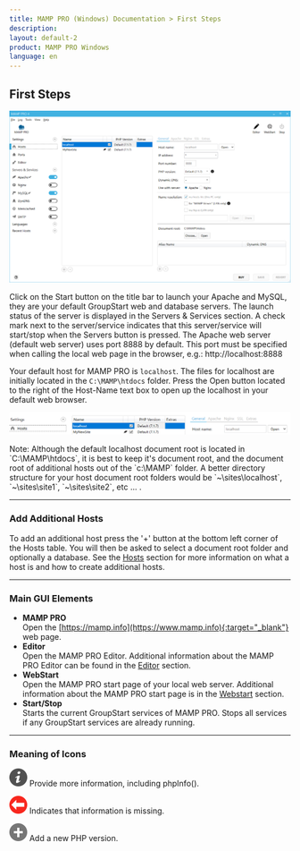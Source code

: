 ```yaml
---
title: MAMP PRO (Windows) Documentation > First Steps
description: 
layout: default-2
product: MAMP PRO Windows
language: en
---
```


## First Steps

![MAMP](/en/MAMP-PRO-Windows/First-Steps/FirstSteps.png)

Click on the Start button on the title bar to launch your Apache and MySQL, they are your default GroupStart web and database servers. The launch status of the server is displayed in the Servers & Services section. A check mark next to the server/service indicates that this server/service will start/stop when the Servers button is pressed.  The Apache web server (default web server) uses port 8888 by default. This port must be specified when calling the local web page in the browser, e.g.: http://localhost:8888

Your default host for MAMP PRO is `localhost`. The files for localhost are initially located in the `C:\MAMP\htdocs` folder. Press the Open button located to the right of the Host-Name text box to open up the localhost in your default web browser.

![MAMP](/en/MAMP-PRO-Windows/First-Steps/OpenLocalHost.png)

<div class="alert" role="alert">
Note: Although the default localhost document root is located in `C:\MAMP\htdocs`, it is best to keep it's document root, and the document root of additional hosts out of the `c:\MAMP` folder. A better directory structure for your host document root folders would be `~\sites\localhost`, `~\sites\site1`, `~\sites\site2`, etc ... .
</div>

---

### Add Additional Hosts

To add an additional host press the '+' button at the bottom left corner of the Hosts table. You will then be asked to select a document root folder and optionally a database. See the [Hosts](../Settings/Hosts/General) section for more information on what a host is and how to create additional hosts.

---

### Main GUI Elements

*  **MAMP PRO**  
   Open the  [https://mamp.info](https://www.mamp.info){:target="_blank"} web page.
*  **Editor**  
   Open the MAMP PRO Editor. Additional information about the MAMP PRO Editor can be found in the [Editor](../Editor/)
   section.
*  **WebStart**  
   Open the MAMP PRO start page of your local web server.
   Additional information about the MAMP PRO start page is in the [Webstart](../WebStart) section.
*  **Start/Stop**  
   Starts the current GroupStart services of MAMP PRO. Stops all services if any GroupStart services are already running. 
   
---

### Meaning of Icons


![MAMP](/en/MAMP-PRO-Mac/First-Steps/info.png) Provide more information, including phpInfo().

![MAMP](/en/MAMP-PRO-Mac/First-Steps/RedArrow.png) Indicates that information is missing.

![MAMP](/en/MAMP-PRO-Mac/First-Steps/Plus.png) Add a new PHP version.
